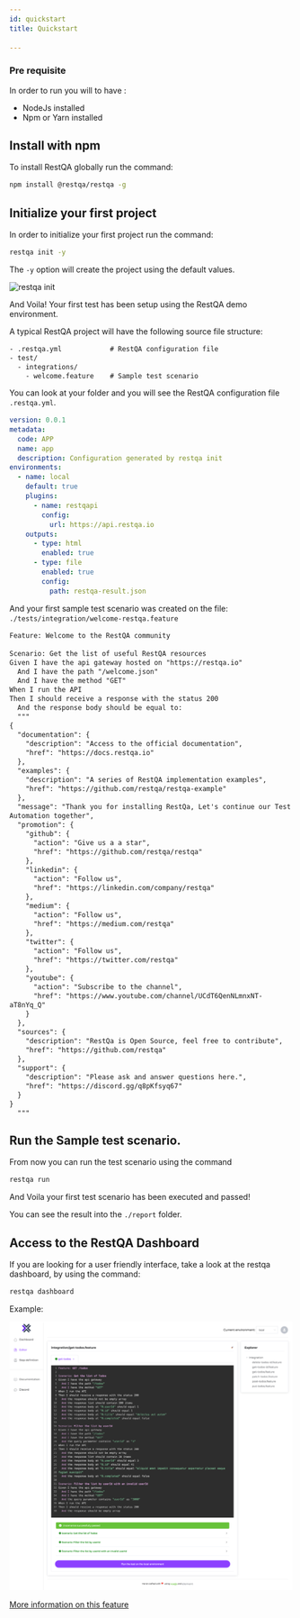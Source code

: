 ```yaml
---
id: quickstart
title: Quickstart

---
```



### Pre requisite

In order to run you will to have :

* NodeJs installed
* Npm or Yarn installed

## Install with npm

To install RestQA globally run the command:

```bash
npm install @restqa/restqa -g
```

## Initialize your first project

In order to initialize your first project run the command:

```bash
restqa init -y
```

The `-y` option will create the project using the default values.


![restqa init](../assets/restqa-init.gif)

And Voila! Your first test has been setup using the RestQA demo environment.

A typical RestQA project will have the following source file structure:

```
- .restqa.yml            # RestQA configuration file
- test/
  - integrations/
    - welcome.feature    # Sample test scenario
```

You can look at your folder and you will see the RestQA configuration file `.restqa.yml`.

```yaml title=".restqa.yml"
version: 0.0.1
metadata:
  code: APP
  name: app
  description: Configuration generated by restqa init
environments:
  - name: local
    default: true
    plugins:
      - name: restqapi
        config:
          url: https://api.restqa.io
    outputs:
      - type: html
        enabled: true
      - type: file
        enabled: true
        config:
          path: restqa-result.json
```

And your first sample test scenario was created on the file: `./tests/integration/welcome-restqa.feature`

```gherkin title="./tests/integration/welcome-restqa.feature"
Feature: Welcome to the RestQA community

Scenario: Get the list of useful RestQA resources
Given I have the api gateway hosted on "https://restqa.io"
  And I have the path "/welcome.json"
  And I have the method "GET"
When I run the API
Then I should receive a response with the status 200
  And the response body should be equal to:
  """
{
  "documentation": {
    "description": "Access to the official documentation",
    "href": "https://docs.restqa.io"
  },
  "examples": {
    "description": "A series of RestQA implementation examples",
    "href": "https://github.com/restqa/restqa-example"
  },
  "message": "Thank you for installing RestQa, Let's continue our Test Automation together",
  "promotion": {
    "github": {
      "action": "Give us a a star",
      "href": "https://github.com/restqa/restqa"
    },
    "linkedin": {
      "action": "Follow us",
      "href": "https://linkedin.com/company/restqa"
    },
    "medium": {
      "action": "Follow us",
      "href": "https://medium.com/restqa"
    },
    "twitter": {
      "action": "Follow us",
      "href": "https://twitter.com/restqa"
    },
    "youtube": {
      "action": "Subscribe to the channel",
      "href": "https://www.youtube.com/channel/UCdT6QenNLmnxNT-aT8nYq_Q"
    }
  },
  "sources": {
    "description": "RestQa is Open Source, feel free to contribute",
    "href": "https://github.com/restqa"
  },
  "support": {
    "description": "Please ask and answer questions here.",
    "href": "https://discord.gg/q8pKfsyq67"
  }
}
  """
```

## Run the Sample test scenario.

From now you can run the test scenario using the command

```bash
restqa run
```

And Voila your first test scenario has been executed and passed!

You can see the result into the `./report` folder.

## Access to the RestQA Dashboard

If you are looking for a user friendly interface, take a look at the restqa dashboard, by using the command:

```bash
restqa dashboard
```

Example:

![screenshot dashboard](../assets/screenshot-dashboard.png)

[More information on this feature](./dashboard.md)

